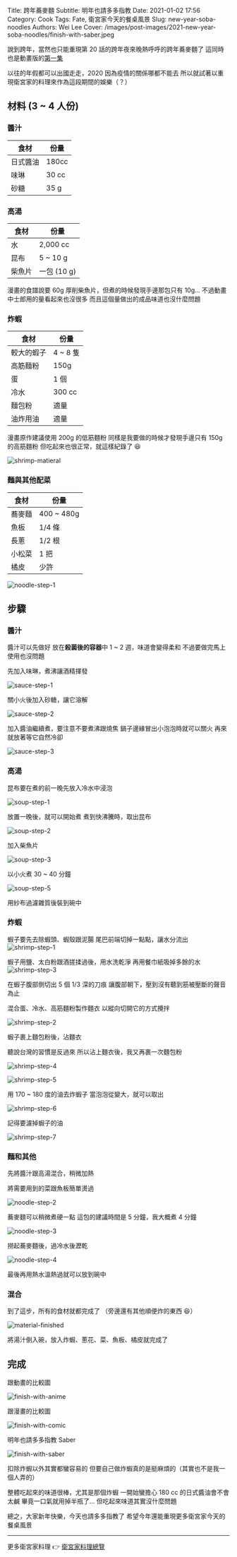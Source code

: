 Title: 跨年蕎麥麵
Subtitle: 明年也請多多指教
Date: 2021-01-02 17:56
Category: Cook
Tags: Fate, 衛宮家今天的餐桌風景
Slug: new-year-soba-noodles
Authors: Wei Lee
Cover: /images/post-images/2021-new-year-soba-noodles/finish-with-saber.jpeg

說到跨年，當然也只能重現第 20 話的跨年夜來晚熱呼呼的跨年蕎麥麵了
這同時也是動畫版的[第一集](https://ani.gamer.com.tw/animeVideo.php?sn=16727)

<!--more-->

以往的年假都可以出國走走，2020 因為疫情的關係哪都不能去
所以就試著以重現衛宮家的料理來作為這段期間的娛樂（？）

## 材料 (3 ~ 4 人份)

### 醬汁

| 食材 | 份量 |
|---|---|
| 日式醬油 | 180cc |
| 味琳 | 30 cc |
| 砂糖 | 35 g|

### 高湯

| 食材 | 份量 |
|---|---|
| 水 | 2,000 cc |
| 昆布 | 5 ~ 10 g|
| 柴魚片 | 一包 (10 g) |

漫畫的食譜說要 60g 厚削柴魚片，但煮的時候發現手邊那包只有 10g...
不過動畫中士郎用的量看起來也沒很多
而且這個量做出的成品味道也沒什麼問題

### 炸蝦
| 食材 | 份量 |
|---|---|
| 較大的蝦子 | 4 ~ 8 隻 |
| 高筋麵粉 | 150g |
| 蛋 | 1 個 |
| 冷水 | 300 cc |
| 麵包粉 | 適量 |
| 油炸用油 | 適量 |

漫畫原作建議使用 200g 的低筋麵粉
同樣是我要做的時候才發現手邊只有 150g 的高筋麵粉
但吃起來也很正常，就這樣紀錄了 😆

![shrimp-matieral]({static}/images/post-images/2021-new-year-soba-noodles/shrimp-matieral.jpeg)

### 麵與其他配菜

| 食材 | 份量 |
|---|---|
| 蕎麥麵 | 400 ~ 480g |
| 魚板 | 1/4 條 |
| 長蔥 | 1/2 根 |
| 小松菜 | 1 把 |
| 橘皮 | 少許 |

![noodle-step-1]({static}/images/post-images/2021-new-year-soba-noodles/noodle-step-1.jpeg)

## 步驟

### 醬汁
醬汁可以先做好
放在**殺菌後的容器**中 1 ~ 2 週，味道會變得柔和
不過要做完馬上使用也沒問題

先加入味琳，煮沸讓酒精揮發

![sauce-step-1]({static}/images/post-images/2021-new-year-soba-noodles/sauce-step-1.jpeg)

關小火後加入砂糖，讓它溶解

![sauce-step-2]({static}/images/post-images/2021-new-year-soba-noodles/sauce-step-2.jpeg)

加入醬油繼續煮，要注意不要煮沸跟燒焦
鍋子邊緣冒出小泡泡時就可以關火
再來就放著等它自然冷卻

![sauce-step-3]({static}/images/post-images/2021-new-year-soba-noodles/sauce-step-3.jpeg)

### 高湯
昆布要在煮的前一晚先放入冷水中浸泡

![soup-step-1]({static}/images/post-images/2021-new-year-soba-noodles/soup-step-1.jpeg)

放置一晚後，就可以開始煮
煮到快沸騰時，取出昆布

![soup-step-2]({static}/images/post-images/2021-new-year-soba-noodles/soup-step-2.jpeg)

加入柴魚片

![soup-step-3]({static}/images/post-images/2021-new-year-soba-noodles/soup-step-3.jpeg)

以小火煮 30 ~ 40 分鐘

![soup-step-5]({static}/images/post-images/2021-new-year-soba-noodles/soup-step-5.jpeg)

用紗布過濾雜質後裝到碗中

### 炸蝦
蝦子要先去除蝦頭、蝦殼跟泥腸
尾巴前端切掉一點點，讓水分流出
![shrimp-step-1]({static}/images/post-images/2021-new-year-soba-noodles/shrimp-step-1.jpeg)

蝦子用鹽、太白粉跟酒搓揉過後，用水洗乾淨
再用餐巾紙吸掉多餘的水
![shrimp-step-3]({static}/images/post-images/2021-new-year-soba-noodles/shrimp-step-3.jpeg)

在蝦子腹部側切出 5 個 1/3 深的刀痕
讓腹部朝下，壓到沒有聽到筋被壓斷的聲音為止

混合蛋、冷水、高筋麵粉製作麵衣
以縱向切開它的方式攪拌

![shrimp-step-2]({static}/images/post-images/2021-new-year-soba-noodles/shrimp-step-2.jpeg)

蝦子裹上麵包粉後，沾麵衣

聽說台灣的習慣是反過來
所以沾上麵衣後，我又再裹一次麵包粉

![shrimp-step-4]({static}/images/post-images/2021-new-year-soba-noodles/shrimp-step-4.jpeg)

![shrimp-step-5]({static}/images/post-images/2021-new-year-soba-noodles/shrimp-step-5.jpeg)

用 170 ~ 180 度的油去炸蝦子
當泡泡從變大，就可以取出

![shrimp-step-6]({static}/images/post-images/2021-new-year-soba-noodles/shrimp-step-6.jpeg)

記得要濾掉蝦子的油

![shrimp-step-7]({static}/images/post-images/2021-new-year-soba-noodles/shrimp-step-7.jpeg)

### 麵和其他
先將醬汁跟高湯混合，稍微加熱

將需要用到的菜跟魚板簡單燙過

![noodle-step-2]({static}/images/post-images/2021-new-year-soba-noodles/noodle-step-2.jpeg)

蕎麥麵可以稍微煮硬一點
這包的建議時間是 5 分鐘，我大概煮 4 分鐘

![noodle-step-3]({static}/images/post-images/2021-new-year-soba-noodles/noodle-step-3.jpeg)

撈起蕎麥麵後，過冷水後瀝乾

![noodle-step-4]({static}/images/post-images/2021-new-year-soba-noodles/noodle-step-4.jpeg)

最後再用熱水溫熱過就可以放到碗中

### 混合
到了這步，所有的食材就都完成了
（旁邊還有其他順便炸的東西 😆）

![material-finished]({static}/images/post-images/2021-new-year-soba-noodles/material-finished.jpeg)

將湯汁倒入碗，放入炸蝦、蔥花、菜、魚板、橘皮就完成了

## 完成

跟動畫的比較圖

![finish-with-anime]({static}/images/post-images/2021-new-year-soba-noodles/finish-with-anime.jpeg)

跟漫畫的比較圖

![finish-with-comic]({static}/images/post-images/2021-new-year-soba-noodles/finish-with-comic.jpeg)

明年也請多多指教 Saber

![finish-with-saber]({static}/images/post-images/2021-new-year-soba-noodles/finish-with-saber.jpeg)

扣除炸蝦以外其實都蠻容易的
但要自己做炸蝦真的是挺麻煩的（其實也不是我一個人弄的）

整體吃起來的味道很棒，尤其是那個炸蝦
一開始蠻擔心 180 cc 的日式醬油會不會太鹹
畢竟一口氣就用掉半瓶了...
但吃起來味道其實沒什麼問題

總之，大家新年快樂，今天也請多多指教了
希望今年還能重現更多衛宮家今天的餐桌風景

---

更多衛宮家料理 👉 [衛宮家料理總覽]({filename}/pages/emiya-toc.md)
